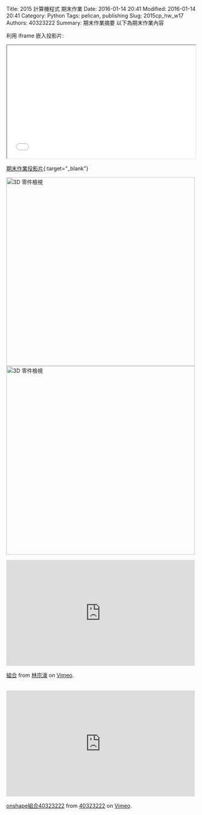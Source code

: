 Title: 2015 計算機程式 期末作業
Date: 2016-01-14 20:41
Modified: 2016-01-14 20:41
Category: Python
Tags: pelican, publishing
Slug: 2015cp_hw_w17
Authors: 40323222
Summary: 期末作業摘要
以下為期末作業內容

利用 iframe 嵌入投影片:

<iframe src="simplest5.html" width="500" height="300"></iframe>

[期末作業投影片](simplest5.html){:target="_blank"}


<img src="https://copy.com/Ba0Y8bIm383x0eW4" width="500" alt="3D 零件檢視"></img>
<br>
<img src="https://copy.com/XFcZRjOSF6pNLGOt" width="500" alt="3D 零件檢視"></img>
<br>
<iframe src="https://player.vimeo.com/video/150168374" width="500" height="281" frameborder="0" webkitallowfullscreen mozallowfullscreen allowfullscreen></iframe>
<p><a href="https://vimeo.com/150168374">組合</a> from <a href="https://vimeo.com/user47246587">林宗濠</a> on <a href="https://vimeo.com">Vimeo</a>.</p>
<br>
<iframe src="https://player.vimeo.com/video/150465841" width="500" height="281" frameborder="0" webkitallowfullscreen mozallowfullscreen allowfullscreen></iframe>
<p><a href="https://vimeo.com/150465841">onshape組合40323222</a> from <a href="https://vimeo.com/user44993170">40323222</a> on <a href="https://vimeo.com">Vimeo</a>.</p>